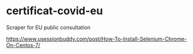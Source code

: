 # certificat-covid-eu
Scraper for EU public consultation


https://www.usessionbuddy.com/post/How-To-Install-Selenium-Chrome-On-Centos-7/